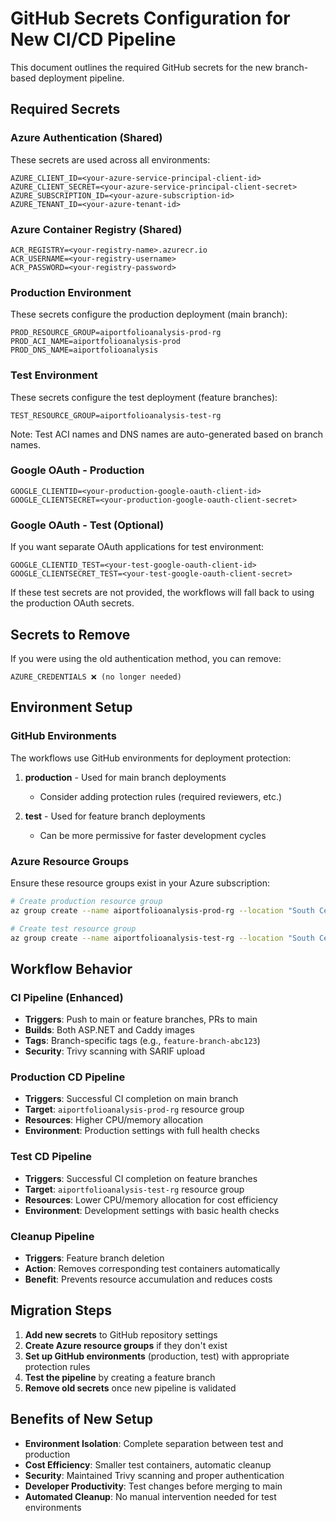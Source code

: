 # GitHub Secrets Configuration for New CI/CD Pipeline

This document outlines the required GitHub secrets for the new branch-based deployment pipeline.

## Required Secrets

### Azure Authentication (Shared)
These secrets are used across all environments:

```
AZURE_CLIENT_ID=<your-azure-service-principal-client-id>
AZURE_CLIENT_SECRET=<your-azure-service-principal-client-secret>
AZURE_SUBSCRIPTION_ID=<your-azure-subscription-id>
AZURE_TENANT_ID=<your-azure-tenant-id>
```

### Azure Container Registry (Shared)
```
ACR_REGISTRY=<your-registry-name>.azurecr.io
ACR_USERNAME=<your-registry-username>
ACR_PASSWORD=<your-registry-password>
```

### Production Environment
These secrets configure the production deployment (main branch):

```
PROD_RESOURCE_GROUP=aiportfolioanalysis-prod-rg
PROD_ACI_NAME=aiportfolioanalysis-prod
PROD_DNS_NAME=aiportfolioanalysis
```

### Test Environment
These secrets configure the test deployment (feature branches):

```
TEST_RESOURCE_GROUP=aiportfolioanalysis-test-rg
```

Note: Test ACI names and DNS names are auto-generated based on branch names.

### Google OAuth - Production
```
GOOGLE_CLIENTID=<your-production-google-oauth-client-id>
GOOGLE_CLIENTSECRET=<your-production-google-oauth-client-secret>
```

### Google OAuth - Test (Optional)
If you want separate OAuth applications for test environment:

```
GOOGLE_CLIENTID_TEST=<your-test-google-oauth-client-id>
GOOGLE_CLIENTSECRET_TEST=<your-test-google-oauth-client-secret>
```

If these test secrets are not provided, the workflows will fall back to using the production OAuth secrets.

## Secrets to Remove

If you were using the old authentication method, you can remove:

```
AZURE_CREDENTIALS ❌ (no longer needed)
```

## Environment Setup

### GitHub Environments
The workflows use GitHub environments for deployment protection:

1. **production** - Used for main branch deployments
   - Consider adding protection rules (required reviewers, etc.)
   
2. **test** - Used for feature branch deployments
   - Can be more permissive for faster development cycles

### Azure Resource Groups
Ensure these resource groups exist in your Azure subscription:

```bash
# Create production resource group
az group create --name aiportfolioanalysis-prod-rg --location "South Central US"

# Create test resource group  
az group create --name aiportfolioanalysis-test-rg --location "South Central US"
```

## Workflow Behavior

### CI Pipeline (Enhanced)
- **Triggers**: Push to main or feature branches, PRs to main
- **Builds**: Both ASP.NET and Caddy images
- **Tags**: Branch-specific tags (e.g., `feature-branch-abc123`)
- **Security**: Trivy scanning with SARIF upload

### Production CD Pipeline
- **Triggers**: Successful CI completion on main branch
- **Target**: `aiportfolioanalysis-prod-rg` resource group
- **Resources**: Higher CPU/memory allocation
- **Environment**: Production settings with full health checks

### Test CD Pipeline
- **Triggers**: Successful CI completion on feature branches
- **Target**: `aiportfolioanalysis-test-rg` resource group
- **Resources**: Lower CPU/memory allocation for cost efficiency
- **Environment**: Development settings with basic health checks

### Cleanup Pipeline
- **Triggers**: Feature branch deletion
- **Action**: Removes corresponding test containers automatically
- **Benefit**: Prevents resource accumulation and reduces costs

## Migration Steps

1. **Add new secrets** to GitHub repository settings
2. **Create Azure resource groups** if they don't exist
3. **Set up GitHub environments** (production, test) with appropriate protection rules
4. **Test the pipeline** by creating a feature branch
5. **Remove old secrets** once new pipeline is validated

## Benefits of New Setup

- **Environment Isolation**: Complete separation between test and production
- **Cost Efficiency**: Smaller test containers, automatic cleanup
- **Security**: Maintained Trivy scanning and proper authentication
- **Developer Productivity**: Test changes before merging to main
- **Automated Cleanup**: No manual intervention needed for test environments